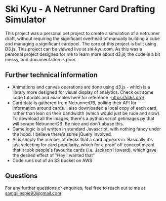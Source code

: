# Ski Kyu - A Netrunner Card Drafting Simulator

This project was a personal pet project to create a simulation of a netrunner draft, without requiring the significant overhead of manually building a cube and managing a significant cardpool.  The core of this project is built using D3.js.   This project can be viewed live at shi-kyu.com.   As this was a personal project designed for me to learn more about d3.js, the code is a bit messy, and documentation is poor.

## Further technical information

 - Animations and canvas operations are done using d3.js - which is a library more designed for visual display of analytics.  Check out some code tutorials and examples here for reference -https://d3js.org/
 - Card data is gathered from NetrunnerDB, polling their API for information around cards.  I also downloaded a local copy of each card, rather than lean on their bandwidth (which would just be rude and slow).  To download all the images, there's a python script getimages.py that will scrape NetrunnerDB.  Be nice and don't abuse this.
 - Game logic is all written in standard Javascript, with nothing fancy under the hood.  I believe there's some jQuery involved.
 - AI is simply the number of decks that a card appears in. Basically it's just selecting for card popularity, which for a proof off concept meant that it took people's favourite cards (i.e. Jackson Howard), which gave the desired effect of "Hey I wanted that"
 - Code runs out of an S3 bucket on AWS
 
## Questions
For any further questions or enquiries, feel free to reach out to me at samgillespie90@gmail.com